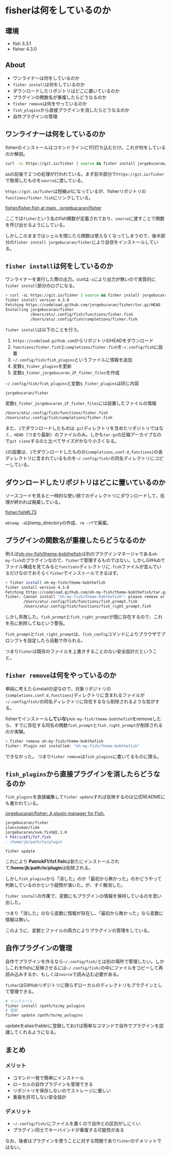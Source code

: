 # fisherは何をしているのか

## 環境

- fish   3.3.1
- fisher 4.3.0

## About

- ワンライナーは何をしているのか
- `fisher install`は何をしているのか
- ダウンロードしたリポジトリはどこに置いているのか
- プラグインの関数名が重複したらどうなるのか
- `fisher remove`は何をやっているのか
- `fish_plugins`から直接プラグインを消したらどうなるのか
- 自作プラグインの管理

## ワンライナーは何をしているのか

fisherのインストールはコマンドラインに1行打ち込むだけ。これが何をしているのか解説。

```bash
curl -sL https://git.io/fisher | source && fisher install jorgebucaran/fisher
```

`&&`の前後で２つの処理が行われている。まず前半部分で`https://git.io/fisher`で取得したものを`source`に渡している。

`https://git.io/fisher`は短縮urlになっているが、fisherリポジトリの`functions/fisher.fish`にリンクしている。

[fisher/fisher.fish at main · jorgebucaran/fisher](https://github.com/jorgebucaran/fisher/blob/main/functions/fisher.fish)

ここでは`fisher`という名のfish関数が定義されており、`source`に渡すことで関数を呼び出せるようにしている。

しかしこのままではシェルを閉じたら関数は使えなくなってしまうので、後半部分の`fisher install jorgebucaran/fisher`により自信をインストールしている。

## `fisher install`は何をしているのか

ワンライナーを実行した際の出力。curlは`-s`により出力が無いので実質的に`fisher install`部分のログになる。

```bash
> curl -sL https://git.io/fisher | source && fisher install jorgebucaran/fisher
fisher install version 4.3.0
Fetching https://codeload.github.com/jorgebucaran/fisher/tar.gz/HEAD
Installing jorgebucaran/fisher
           /Users/atu/.config/fish/functions/fisher.fish
           /Users/atu/.config/fish/completions/fisher.fish
```

`fisher install`は以下のことを行う。

1. `https://codeload.github.com`からリポジトリのHEADをダウンロード
2. `functions/fisher.fish`と`completions/fisher.fish`を`~/.config/fish`に設置
3. `~/.config/fish/fish_plugins`というファイルに情報を追加
4. 変数`$_fisher_plugins`を更新
5. 変数`$_fisher_jorgebucaran_2F_fisher_files`を作成

`~/.config/fish/fish_plugins`と変数`$_fisher_plugins`は同じ内容

```bash
jorgebucaran/fisher
```

変数`$_fisher_jorgebucaran_2F_fisher_files`には設置したファイルの情報

```bash
/Users/atu/.config/fish/functions/fisher.fish
/Users/atu/.config/fish/completions/fisher.fish
```

また、`1`でダウンロードしたものは`.git`ディレクトリを含めたリポジトリではなく、`HEAD`（つまり最新）のファイルのみ。しかも`tar.gz`の圧縮アーカイブなので`git clone`するのと比べてサイズがかなり小さくなる。

`2`の設置は、`1`でダウンロードしたものの`{completions,conf.d,functions}`の各ディレクトリに含まれているものを`~/.config/fish/`の同名ディレクトリにコピーしている。

## ダウンロードしたリポジトリはどこに置いているのか

ソースコードを見ると一時的な使い捨てのディレクトリにダウンロードして、処理が終われば廃棄している。

[fisher.fish#L73](https://github.com/jorgebucaran/fisher/blob/main/functions/fisher.fish#L73)

`mktemp -d`はtemp_directoryの作成、`rm -rf`で廃棄。

## プラグインの関数名が重複したらどうなるのか

例えば[oh-my-fish/theme-bobthefish](https://github.com/oh-my-fish/theme-bobthefish)は別のプラグインマネージャである`oh-my-fish`のプラグインなので、`fisher`で管理するものではない。しかしGitHubでファイル構成を見てみると`functions`ディレクトリに`.fish`ファイルが並んでいるだけなのでおそらく`fisher`でインストールできるはず。

```bash
> fisher install oh-my-fish/theme-bobthefish
fisher install version 4.3.0
Fetching https://codeload.github.com/oh-my-fish/theme-bobthefish/tar.gz/HEAD
fisher: Cannot install "oh-my-fish/theme-bobthefish": please remove or move conflicting files first:
        /Users/atu/.config/fish/functions/fish_prompt.fish
        /Users/atu/.config/fish/functions/fish_right_prompt.fish
```

しかし失敗した。`fish_prompt`と`fish_right_prompt`が既に存在するので、これを先に削除してねという警告。

`fish_prompt`と`fish_right_prompt`は、`fish_config`コマンドによりブラウザでプロンプトを設定したら自動で作られる。

つまり`fisher`は既存のファイルを上書きすることのない安全設計だということ。

## `fisher remove`は何をやっているのか

単純に考えたらinstallの逆なので、対象リポジトリの`{completions,conf.d,functions}`ディレクトリに含まれるファイルが`~/.config/fish/`の同名ディレクトリに存在するなら削除されるような気がする。

fisherでインストール**していない**`oh-my-fish/theme-bobthefish`をremoveしたら、すでに存在する同名の関数`fish_prompt`と`fish_right_prompt`が削除されるのか実験。

```bash
> fisher remove oh-my-fish/theme-bobthefish
fisher: Plugin not installed: "oh-my-fish/theme-bobthefish"
```

できなかった。
つまり`fisher remove`は`fish_plugins`に書いてるものに限る。

## `fish_plugins`から直接プラグインを消したらどうなるのか

`fish_plugins`を直接編集して`fisher update`すれば反映するのは公式READMEにも書かれている。

[jorgebucaran/fisher: A plugin manager for Fish.](https://github.com/jorgebucaran/fisher#using-your-fish_plugins-file)

```diff
jorgebucaran/fisher
ilancosman/tide
jorgebucaran/nvm.fish@2.1.0
+ PatrickF1/fzf.fish
- /home/jb/path/to/plugin
```

```console
fisher update
```

これにより **PatrickF1**/**fzf.fish**は新たにインストールされて/**home**/**jb**/**path**/**to**/**plugin**は削除される。

しかし`fish_plugins`から「消した」のか「最初から無かった」のかどうやって判断しているのかという疑問が湧いた。が、すぐ解消した。

`fisher install`の作業で、変数にもプラグインの情報を保持しているのを思い出した。

つまり「消した」のなら変数に情報が存在し、「最初から無かった」なら変数に情報は無い。

このように、変数とファイルの両方によりプラグインの管理をしている。

## 自作プラグインの管理

自作でプラグインを作るなら`~/.config/fish/`とは別の場所で管理したい。しかしこれをfishに反映させるには`~/.config/fish/`の中にファイルをコピーして再読み込みするか、もしくは`source`で読み込む必要がある。

`fisher`はGitHubリポジトリに限らずローカルのディレクトリもプラグインとして管理できる。

```bash
# インストール
fisher install /path/to/my_pulugins
# 更新
fisher update /path/to/my_pulugins
```

updateをaliasやabbrに登録しておけば簡単なコマンドで自作でプラグインを認識してくれるようになる。

## まとめ

### メリット

- コマンド一発で簡単にインストール
- ローカルの自作プラグインも管理できる
- リポジトリを保存しないのでストレージに優しい
- 重複を許可しない安全設計

### デメリット

- `~/.config/fish/`にファイルを置くので自作との区別がしにくい
- プラグイン同士でキーバインドが重複する可能性がある

なお、後者はプラグインを使うことに対する問題であり`fisher`のデメリットではない。
